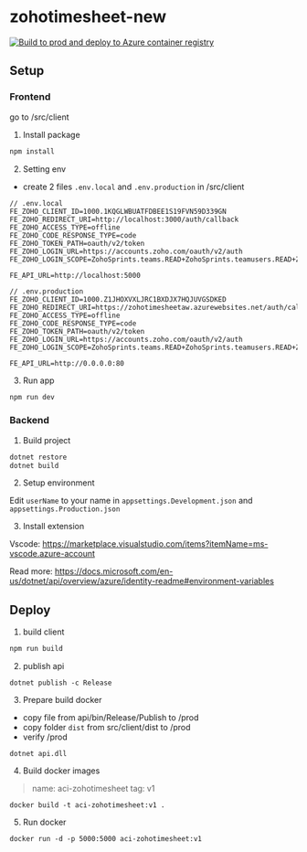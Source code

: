 # zohotimesheet-new

[![Build to prod and deploy to Azure container registry](https://github.com/VienArchway/zohotimesheet-new/actions/workflows/ci.yml/badge.svg?branch=main&event=pull_request)](https://github.com/VienArchway/zohotimesheet-new/actions/workflows/ci.yml)

## Setup

### Frontend

go to /src/client

1. Install package

```js
npm install
```

2. Setting env

- create 2 files `.env.local` and `.env.production` in /src/client
```env
// .env.local
FE_ZOHO_CLIENT_ID=1000.1KQGLWBUATFDBEE1S19FVN59D339GN
FE_ZOHO_REDIRECT_URI=http://localhost:3000/auth/callback
FE_ZOHO_ACCESS_TYPE=offline
FE_ZOHO_CODE_RESPONSE_TYPE=code
FE_ZOHO_TOKEN_PATH=oauth/v2/token
FE_ZOHO_LOGIN_URL=https://accounts.zoho.com/oauth/v2/auth
FE_ZOHO_LOGIN_SCOPE=ZohoSprints.teams.READ+ZohoSprints.teamusers.READ+ZohoSprints.projects.READ+ZohoSprints.sprints.READ+aaaserver.profile.READ

FE_API_URL=http://localhost:5000
```

```env
// .env.production
FE_ZOHO_CLIENT_ID=1000.Z1JHOXVXLJRC1BXDJX7HQJUVGSDKED
FE_ZOHO_REDIRECT_URI=https://zohotimesheetaw.azurewebsites.net/auth/callback
FE_ZOHO_ACCESS_TYPE=offline
FE_ZOHO_CODE_RESPONSE_TYPE=code
FE_ZOHO_TOKEN_PATH=oauth/v2/token
FE_ZOHO_LOGIN_URL=https://accounts.zoho.com/oauth/v2/auth
FE_ZOHO_LOGIN_SCOPE=ZohoSprints.teams.READ+ZohoSprints.teamusers.READ+ZohoSprints.projects.READ+ZohoSprints.sprints.READ+aaaserver.profile.READ

FE_API_URL=http://0.0.0.0:80
```

3. Run app

```js
npm run dev
```

### Backend

1. Build project

```js
dotnet restore
dotnet build
```

2. Setup environment

Edit `userName` to your name in `appsettings.Development.json` and `appsettings.Production.json`

3. Install extension

Vscode: https://marketplace.visualstudio.com/items?itemName=ms-vscode.azure-account

Read more: https://docs.microsoft.com/en-us/dotnet/api/overview/azure/identity-readme#environment-variables

## Deploy

1. build client

```js
npm run build
```

2. publish api

```
dotnet publish -c Release
```

3. Prepare build docker

- copy file from api/bin/Release/Publish to /prod
- copy folder `dist` from src/client/dist to /prod
- verify /prod
```
dotnet api.dll
```

4. Build docker images 

> name: aci-zohotimesheet
> tag: v1

```
docker build -t aci-zohotimesheet:v1 .
```

5. Run docker

```
docker run -d -p 5000:5000 aci-zohotimesheet:v1
```